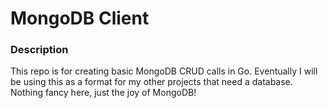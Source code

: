 # MongoDB Client

### Description
This repo is for creating basic MongoDB CRUD calls in Go. Eventually I will be using this
as a format for my other projects that need a database. Nothing fancy here, just the joy
of MongoDB!
